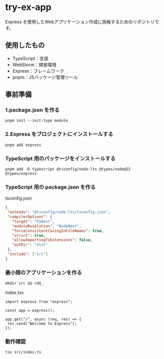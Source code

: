 # try-ex-app
Express を使用したWebアプリケーション作成に挑戦するためのリポジトリです。  
  
## 使用したもの  
 - TypeScript：言語    
 - WebStorm：開発環境
 - Express：フレームワーク  
 - pnpm：JSパッケージ管理ツール

## 事前準備
### 1.package.json を作る  
`pnpm init --init-type module`  

### 2.Express をプロジェクトにインストールする  
`pnpm add express`  

### TypeScript 用のパッケージをインストールする  
`pnpm add -D typescript @tsconfig/node-lts @types/node@22 @types/express`  

### TypeScript 用の package.json を作る  
tsconfig.json
```json
{
 "extends": "@tsconfig/node-lts/tsconfig.json",
 "compilerOptions": {
   "target": "ESNext",
   "moduleResolution": "NodeNext",
   "forceConsistentCasingInFileNames": true,
   "strict": true,
   "allowImportingTsExtensions": false,
   "outDir": "dist"
 },
 "include": ["src"]
}
```
### 最小限のアプリケーションを作る  
`mkdir src && cd$_`  
  
index.tsx  
```
import express from "express";

const app = express();

app.get("/", async (req, res) => {
 res.send("Welcome to Express");
});
```
### 動作確認　　
`tsx src/index.ts`
